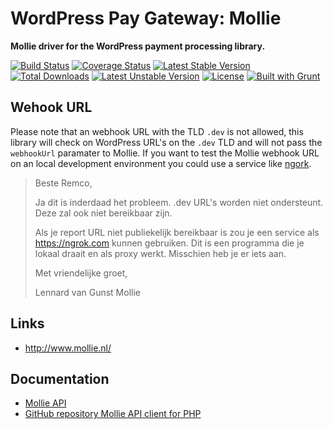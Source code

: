 # WordPress Pay Gateway: Mollie

**Mollie driver for the WordPress payment processing library.**

[![Build Status](https://travis-ci.org/wp-pay-gateways/mollie.svg?branch=develop)](https://travis-ci.org/wp-pay-gateways/mollie)
[![Coverage Status](https://coveralls.io/repos/wp-pay-gateways/mollie/badge.svg?branch=master&service=github)](https://coveralls.io/github/wp-pay-gateways/mollie?branch=master)
[![Latest Stable Version](https://poser.pugx.org/wp-pay-gateways/mollie/v/stable.svg)](https://packagist.org/packages/wp-pay-gateways/mollie)
[![Total Downloads](https://poser.pugx.org/wp-pay-gateways/mollie/downloads.svg)](https://packagist.org/packages/wp-pay-gateways/mollie)
[![Latest Unstable Version](https://poser.pugx.org/wp-pay-gateways/mollie/v/unstable.svg)](https://packagist.org/packages/wp-pay-gateways/mollie)
[![License](https://poser.pugx.org/wp-pay-gateways/mollie/license.svg)](https://packagist.org/packages/wp-pay-gateways/mollie)
[![Built with Grunt](https://cdn.gruntjs.com/builtwith.png)](http://gruntjs.com/)


## Wehook URL

Please note that an webhook URL with the TLD `.dev` is not allowed, this library will check on 
WordPress URL's on the `.dev` TLD and will not pass the `webhookUrl` paramater to Mollie.
If you want to test the Mollie webhook URL on an local development environment you could use a 
service like [ngork](https://ngrok.com/).

> Beste Remco,
> 
> Ja dit is inderdaad het probleem. .dev URL's worden niet ondersteunt. Deze zal ook niet bereikbaar zijn.
> 
> Als je report URL niet publiekelijk bereikbaar is zou je een service als https://ngrok.com kunnen gebruiken. Dit is een programma die je lokaal draait en als proxy werkt. Misschien heb je er iets aan.
> 
> Met vriendelijke groet,
> 
> Lennard van Gunst
> Mollie


## Links

*	http://www.mollie.nl/


## Documentation

*	[Mollie API](https://www.mollie.nl/files/documentatie/payments-api.html)
*	[GitHub repository Mollie API client for PHP](https://github.com/mollie/mollie-api-php)
